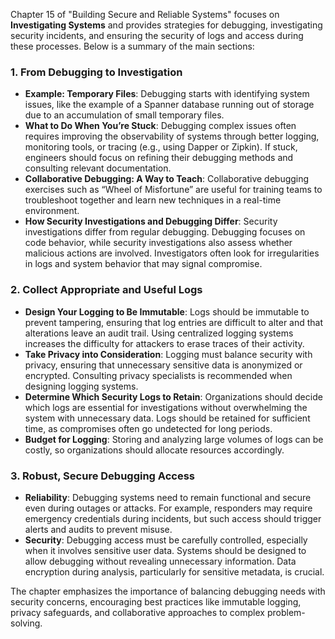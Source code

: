 Chapter 15 of "Building Secure and Reliable Systems" focuses on **Investigating Systems** and provides strategies for debugging, investigating security incidents, and ensuring the security of logs and access during these processes. Below is a summary of the main sections:

### 1. **From Debugging to Investigation**
   - **Example: Temporary Files**: Debugging starts with identifying system issues, like the example of a Spanner database running out of storage due to an accumulation of small temporary files.
   - **What to Do When You’re Stuck**: Debugging complex issues often requires improving the observability of systems through better logging, monitoring tools, or tracing (e.g., using Dapper or Zipkin). If stuck, engineers should focus on refining their debugging methods and consulting relevant documentation.
   - **Collaborative Debugging: A Way to Teach**: Collaborative debugging exercises such as “Wheel of Misfortune” are useful for training teams to troubleshoot together and learn new techniques in a real-time environment.
   - **How Security Investigations and Debugging Differ**: Security investigations differ from regular debugging. Debugging focuses on code behavior, while security investigations also assess whether malicious actions are involved. Investigators often look for irregularities in logs and system behavior that may signal compromise.

### 2. **Collect Appropriate and Useful Logs**
   - **Design Your Logging to Be Immutable**: Logs should be immutable to prevent tampering, ensuring that log entries are difficult to alter and that alterations leave an audit trail. Using centralized logging systems increases the difficulty for attackers to erase traces of their activity.
   - **Take Privacy into Consideration**: Logging must balance security with privacy, ensuring that unnecessary sensitive data is anonymized or encrypted. Consulting privacy specialists is recommended when designing logging systems.
   - **Determine Which Security Logs to Retain**: Organizations should decide which logs are essential for investigations without overwhelming the system with unnecessary data. Logs should be retained for sufficient time, as compromises often go undetected for long periods.
   - **Budget for Logging**: Storing and analyzing large volumes of logs can be costly, so organizations should allocate resources accordingly.

### 3. **Robust, Secure Debugging Access**
   - **Reliability**: Debugging systems need to remain functional and secure even during outages or attacks. For example, responders may require emergency credentials during incidents, but such access should trigger alerts and audits to prevent misuse.
   - **Security**: Debugging access must be carefully controlled, especially when it involves sensitive user data. Systems should be designed to allow debugging without revealing unnecessary information. Data encryption during analysis, particularly for sensitive metadata, is crucial.

The chapter emphasizes the importance of balancing debugging needs with security concerns, encouraging best practices like immutable logging, privacy safeguards, and collaborative approaches to complex problem-solving.